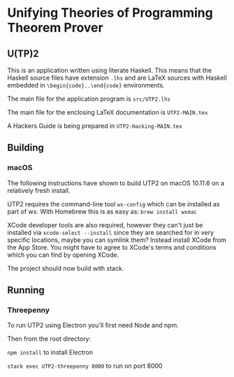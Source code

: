 # Unifying Theories of Programming Theorem Prover 

## U(TP)2

This is an application written using literate Haskell.
This means that the Haskell source files have extension `.lhs`
and are LaTeX sources with Haskell embedded in 
`\begin{code}..\end{code}` environments.

The main file for the application program is `src/UTP2.lhs`

The main file for the enclosing LaTeX documentation is `UTP2-MAIN.tex`

A Hackers Guide is being prepared in `UTP2-Hacking-MAIN.tex`

## Building

### macOS

The following instructions have shown to build UTP2 on macOS 10.11.6 on a
relatively fresh install.

UTP2 requires the command-line tool `wx-config` which can be installed as part
of wx. With Homebrew this is as easy as: `brew install wxmac`

XCode developer tools are also required, however they can't just be installed
via `xcode-select --install` since they are searched for in very specific
locations, maybe you can symlink them? Instead install XCode from the App
Store. You might have to agree to XCode's terms and conditions which you can
find by opening XCode.

The project should now build with stack.

## Running

### Threepenny

To run UTP2 using Electron you'll first need Node and npm.

Then from the root directory:

`npm install` to install Electron

`stack exec UTP2-threepenny 8000` to run on port 8000

